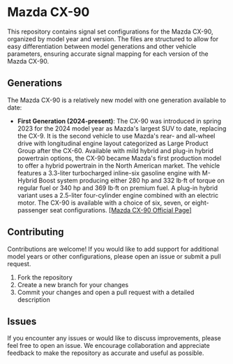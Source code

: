 # Mazda CX-90

This repository contains signal set configurations for the Mazda CX-90, organized by model year and version. The files are structured to allow for easy differentiation between model generations and other vehicle parameters, ensuring accurate signal mapping for each version of the Mazda CX-90.

## Generations

The Mazda CX-90 is a relatively new model with one generation available to date:

- **First Generation (2024-present)**: The CX-90 was introduced in spring 2023 for the 2024 model year as Mazda's largest SUV to date, replacing the CX-9. It is the second vehicle to use Mazda's rear- and all-wheel drive with longitudinal engine layout categorized as Large Product Group after the CX-60. Available with mild hybrid and plug-in hybrid powertrain options, the CX-90 became Mazda's first production model to offer a hybrid powertrain in the North American market. The vehicle features a 3.3-liter turbocharged inline-six gasoline engine with M-Hybrid Boost system producing either 280 hp and 332 lb⋅ft of torque on regular fuel or 340 hp and 369 lb⋅ft on premium fuel. A plug-in hybrid variant uses a 2.5-liter four-cylinder engine combined with an electric motor. The CX-90 is available with a choice of six, seven, or eight-passenger seat configurations. [[Mazda CX-90 Official Page]](https://www.mazdausa.com/vehicles/cx-90)

## Contributing

Contributions are welcome! If you would like to add support for additional model years or other configurations, please open an issue or submit a pull request.

1. Fork the repository
2. Create a new branch for your changes
3. Commit your changes and open a pull request with a detailed description

## Issues

If you encounter any issues or would like to discuss improvements, please feel free to open an issue. We encourage collaboration and appreciate feedback to make the repository as accurate and useful as possible.
